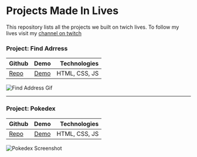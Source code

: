 # Projects Made In Lives

This repository lists all the projects we built on twich lives. To follow my lives visit my [channel on twitch](https://www.twitch.tv/cristiano_gon)


### Project:  Find Adrress
| Github           | Demo  | Technologies |
| ------------- |:-------------:| -----:|
| [Repo](https://github.com/crisgon/find-address) | [Demo](https://crisgon.github.io/find-address/) | HTML, CSS, JS |

![Find Address Gif](https://camo.githubusercontent.com/6abf78bbf41e9d7b4d492e05b50d429b2ad0626699e654a6353a301de0da2eea/68747470733a2f2f692e696d6775722e636f6d2f47474d345838732e676966)

---

### Project:  Pokedex
| Github           | Demo  | Technologies |
| ------------- |:-------------:| -----:|
| [Repo](https://github.com/crisgon/pokedex) | [Demo](https://crisgon.github.io/pokedex/) | HTML, CSS, JS |

![Pokedex Screenshot](https://i.imgur.com/lSu9Mug.png)

